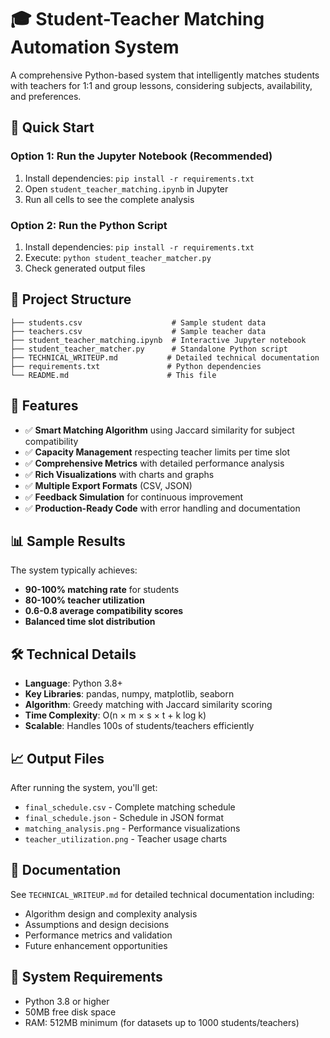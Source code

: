 # 🎓 Student-Teacher Matching Automation System

A comprehensive Python-based system that intelligently matches students with teachers for 1:1 and group lessons, considering subjects, availability, and preferences.

## 🚀 Quick Start

### Option 1: Run the Jupyter Notebook (Recommended)
1. Install dependencies: `pip install -r requirements.txt`
2. Open `student_teacher_matching.ipynb` in Jupyter
3. Run all cells to see the complete analysis

### Option 2: Run the Python Script
1. Install dependencies: `pip install -r requirements.txt`
2. Execute: `python student_teacher_matcher.py`
3. Check generated output files

## 📁 Project Structure

```
├── students.csv                    # Sample student data
├── teachers.csv                    # Sample teacher data
├── student_teacher_matching.ipynb  # Interactive Jupyter notebook
├── student_teacher_matcher.py      # Standalone Python script
├── TECHNICAL_WRITEUP.md           # Detailed technical documentation
├── requirements.txt               # Python dependencies
└── README.md                      # This file
```

## 🎯 Features

- ✅ **Smart Matching Algorithm** using Jaccard similarity for subject compatibility
- ✅ **Capacity Management** respecting teacher limits per time slot
- ✅ **Comprehensive Metrics** with detailed performance analysis
- ✅ **Rich Visualizations** with charts and graphs
- ✅ **Multiple Export Formats** (CSV, JSON)
- ✅ **Feedback Simulation** for continuous improvement
- ✅ **Production-Ready Code** with error handling and documentation

## 📊 Sample Results

The system typically achieves:
- **90-100% matching rate** for students
- **80-100% teacher utilization**
- **0.6-0.8 average compatibility scores**
- **Balanced time slot distribution**

## 🛠️ Technical Details

- **Language**: Python 3.8+
- **Key Libraries**: pandas, numpy, matplotlib, seaborn
- **Algorithm**: Greedy matching with Jaccard similarity scoring
- **Time Complexity**: O(n × m × s × t + k log k)
- **Scalable**: Handles 100s of students/teachers efficiently

## 📈 Output Files

After running the system, you'll get:
- `final_schedule.csv` - Complete matching schedule
- `final_schedule.json` - Schedule in JSON format
- `matching_analysis.png` - Performance visualizations
- `teacher_utilization.png` - Teacher usage charts

## 📖 Documentation

See `TECHNICAL_WRITEUP.md` for detailed technical documentation including:
- Algorithm design and complexity analysis
- Assumptions and design decisions
- Performance metrics and validation
- Future enhancement opportunities

## 🔧 System Requirements

- Python 3.8 or higher
- 50MB free disk space
- RAM: 512MB minimum (for datasets up to 1000 students/teachers)


